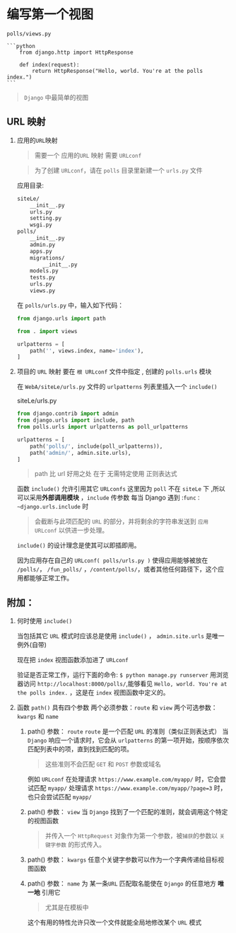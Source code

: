 编写第一个视图
============

`polls/views.py`

    ```python
        from django.http import HttpResponse

        def index(request):
            return HttpResponse("Hello, world. You're at the polls index.")
    ```

> `Django` 中最简单的视图

URL 映射
--------------

1. 应用的`URL`映射

    > 需要一个 应用的`URL` 映射 需要 `URLconf`

    > 为了创建 `URLconf`，请在 `polls` 目录里新建一个 `urls.py` 文件

    应用目录:
    ```bash
    siteLe/
        __init__.py
        urls.py
        setting.py
        wsgi.py
    polls/
        __init__.py
        admin.py
        apps.py
        migrations/
            __init__.py
        models.py
        tests.py
        urls.py
        views.py
    ```

    在 `polls/urls.py` 中，输入如下代码：

    ```python
    from django.urls import path

    from . import views

    urlpatterns = [
        path('', views.index, name='index'),
    ]
    ```
2. 项目的 `URL` 映射
    要在 `根 URLconf` 文件中指定 , 创建的 `polls.urls` 模块

    在 `WebA/siteLe/urls.py` 文件的 `urlpatterns` 列表里插入一个 `include()`

    siteLe/urls.py
    ```python
    from django.contrib import admin
    from django.urls import include, path
    from polls.urls import urlpatterns as poll_urlpatterns

    urlpatterns = [
        path('polls/', include(poll_urlpatterns)),
        path('admin/', admin.site.urls),
    ]
    ```
    > path 比 url 好用之处 在于 无需特定使用 正则表达式

    函数 `include()` 允许引用其它 `URLconfs`
        这里因为 `poll` 不在 `siteLe` 下 ,所以可以采用**外部调用模块** ，`include` 传参数
    每当 Django 遇到 :`func：~django.urls.include` 时
    > 会截断与此项匹配的 `URL` 的部分，并将剩余的字符串发送到 `应用 URLconf` 以供进一步处理。

    `include()` 的设计理念是使其可以即插即用。

    因为应用存在自己的 `URLconf( polls/urls.py )`
    使得应用能够被放在 `/polls/`， `/fun_polls/` ，`/content/polls/`，或者其他任何路径下，这个应用都能够正常工作。

附加：
---------------------

1. 何时使用 `include()`

    当包括其它 `URL` 模式时应该总是使用 `include()` ， `admin.site.urls` 是唯一例外(自带)

    现在把 `index` 视图函数添加进了 `URLconf`

    验证是否正常工作，运行下面的命令:
    `$ python manage.py runserver`
    用浏览器访问 `http://localhost:8000/polls/`,能够看见 `Hello, world. You're at the polls index.` ，这是在 `index` 视图函数中定义的。

2. 函数 `path()` 具有四个参数
    两个必须参数：`route` 和 `view`
    两个可选参数：`kwargs` 和 `name`

    1. path() 参数： `route`
        `route` 是一个匹配 `URL` 的准则（类似正则表达式）
            当`Django` 响应一个请求时，它会从 `urlpatterns` 的第一项开始，按顺序依次匹配列表中的项，直到找到匹配的项。
        > 这些准则不会匹配 `GET` 和 `POST` 参数或域名

        例如
        `URLconf` 在处理请求 `https://www.example.com/myapp/` 时，它会尝试匹配 `myapp/`
        处理请求 `https://www.example.com/myapp/?page=3` 时，也只会尝试匹配 `myapp/`

    2. path() 参数： `view`
        当 `Django` 找到了一个匹配的准则，就会调用这个特定的视图函数
        > 并传入一个 `HttpRequest` 对象作为第一个参数，被`捕获`的参数以 `关键字参数` 的形式传入。

    3. path() 参数： `kwargs`
        任意个关键字参数可以作为一个字典传递给目标视图函数

    4. path() 参数： `name`
        为 某一条`URL` 匹配取名能使在 `Django` 的任意地方 **唯一地** 引用它
        > 尤其是在模板中

        这个有用的特性允许只改一个文件就能全局地修改某个 `URL` 模式
